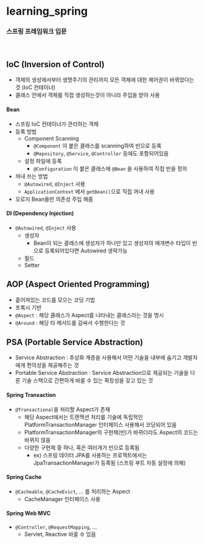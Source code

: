 # learning_spring

### 스프링 프레임워크 입문
<br/>

## IoC (Inversion of Control) 
* 객체의 생성에서부터 생명주기의 관리까지 모든 객체에 대한 제어권이 바뀌었다는 것 (IoC 컨테이너)
* 클래스 안에서 객체를 직접 생성하는것이 아니라 주입을 받아 사용

#### Bean
* 스프링 IoC 컨테이너가 관리하는 객체
* 등록 방법
    * Component Scanning
        * `@Component` 이 붙은 클래스를 scanning하여 빈으로 등록
        * `@Repository`, `@Service`, `@Controller` 등에도 포함되어있음
    * 설정 파일에 등록
        * `@Configuration` 이 붙은 클래스에 `@Bean` 을 사용하여 직접 빈을 정의
* 꺼내 쓰는 방법
    * `@Autowired`, `@Inject` 사용
    * `ApplicationContext` 에서 `getBean()`으로 직접 꺼내 사용
* 오로지 Bean들만 의존성 주입 해줌

#### DI (Dependency Injection)
* `@Autowired`, `@Inject` 사용
    * 생성자
        * Bean이 되는 클래스에 생성자가 하나만 있고 생성자의 매개변수 타입이 빈으로 등록되어있다면 Autowired 생략가능
    * 필드
    * Setter
    
## AOP (Aspect Oriented Programming)
* 흩어져있는 코드를 모으는 코딩 기법
* 프록시 기반
* `@Aspect` : 해당 클래스가 Aspect를 나타내는 클래스라는 것을 명시
* `@Around` : 해당 타 메서드를 감싸서 수행한다는 것 

## PSA (Portable Service Abstraction)
* Service Abstraction : 추상화 계층을 사용해서 어떤 기술을 내부에 숨기고 개발자에게 편의성을 제공해주는 것
* Portable Service Abstraction : Service Abstraction으로 제공되는 기술을 다른 기술 스택으로 간편하게 바꿀 수 있는 확장성을 갖고 있는 것 

#### Spring Transaction
* `@Transactional`을 처리할 Aspect가 존재
    * 해당 Aspect에서는 트랜잭션 처리를 기술에 독립적인 PlatformTransactionManager 인터페이스 사용해서 코딩되어 있음
    * PlatformTransactionManager의 구현체(빈)가 바뀌더라도 Aspect의 코드는 바뀌지 않음
    * 다양한 구현체 중 하나, 혹은 여러개가 빈으로 등록됨
        * ex) 스프링 데이터 JPA를 사용하는 프로젝트에서는 JpaTransactionManager가 등록됨 (스프링 부트 자동 설정에 의해)
#### Spring Cache
* `@Cacheable`, `@CacheEvict`, ... 를 처리하는 Aspect
    * CacheManager 인터페이스 사용
#### Spring Web MVC
* `@Controller`, `@RequestMapping`, ...
    * Servlet, Reactive 바꿀 수 있음
    
